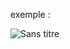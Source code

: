 exemple :

![Sans titre](https://github.com/fk-crafter/html-css-js-button/assets/127132293/c63a5aae-97ab-4c24-b51e-3c5820a50f95)
